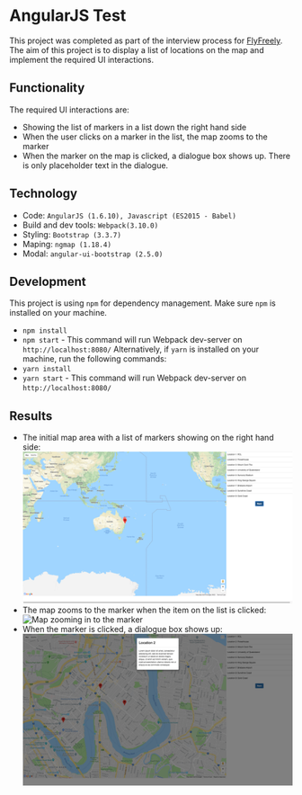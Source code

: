 # AngularJS Test

This project was completed as part of the interview process for [FlyFreely](https://www.flyfreely.io/). The aim of this project is to display a list of locations on the map and implement the required UI interactions.


## Functionality
The required UI interactions are:
- Showing the list of markers in a list down the right hand side
- When the user clicks on a marker in the list, the map zooms to the marker
- When the marker on the map is clicked, a dialogue box shows up. There is only placeholder text in the dialogue.

## Technology
- Code: `AngularJS (1.6.10), Javascript (ES2015 - Babel)`
- Build and dev tools: `Webpack(3.10.0)`
- Styling: `Bootstrap (3.3.7)`
- Maping: `ngmap (1.18.4)`
- Modal: `angular-ui-bootstrap (2.5.0)`

## Development
This project is using `npm` for dependency management.  Make sure `npm` is installed on your machine.
- `npm install`
- `npm start` - This command will run Webpack dev-server on `http://localhost:8080/`
Alternatively, if `yarn` is installed on your machine, run the following commands:
- `yarn install`
- `yarn start` - This command will run Webpack dev-server on `http://localhost:8080/`

## Results
- The initial map area with a list of markers showing on the right hand side:
![Original map area with markers](images/fullmap.png)
- The map zooms to the marker when the item on the list is clicked:
![Map zooming in to the marker](images/up-marker.png)
- When the marker is clicked, a dialogue box shows up:
![Modal showing up](images/modal.png)